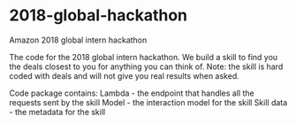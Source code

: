 # 2018-global-hackathon
Amazon 2018 global intern hackathon

The code for the 2018 global intern hackathon.
We build a skill to find you the deals closest to you for anything you can think of. 
Note: the skill is hard coded with deals and will not give you real results when asked.

Code package contains:
Lambda - the endpoint that handles all the requests sent by the skill
Model - the interaction model for the skill
Skill data - the metadata for the skill
